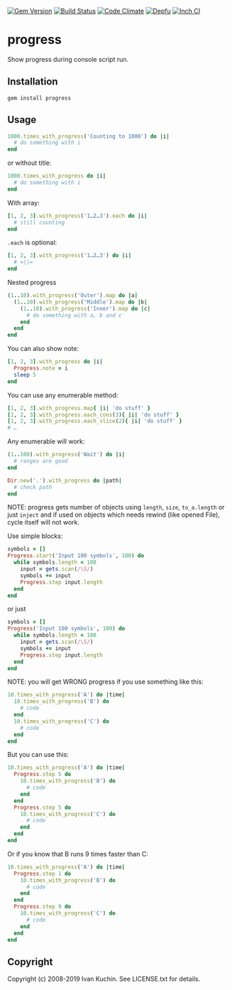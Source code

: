 [![Gem Version](https://img.shields.io/gem/v/progress.svg?style=flat)](https://rubygems.org/gems/progress)
[![Build Status](https://img.shields.io/travis/toy/progress/master.svg?style=flat)](https://travis-ci.org/toy/progress)
[![Code Climate](https://img.shields.io/codeclimate/maintainability/toy/progress.svg?style=flat)](https://codeclimate.com/github/toy/progress)
[![Depfu](https://badges.depfu.com/badges/528142fc3202e4bd89680832bfc713d7/overview.svg)](https://depfu.com/github/toy/progress)
[![Inch CI](https://inch-ci.org/github/toy/progress.svg?branch=master&style=flat)](https://inch-ci.org/github/toy/progress)

# progress

Show progress during console script run.

## Installation

    gem install progress

## Usage

```ruby
1000.times_with_progress('Counting to 1000') do |i|
  # do something with i
end
```

or without title:

```ruby
1000.times_with_progress do |i|
  # do something with i
end
```

With array:

```ruby
[1, 2, 3].with_progress('1…2…3').each do |i|
  # still counting
end
```

`.each` is optional:

```ruby
[1, 2, 3].with_progress('1…2…3') do |i|
  # =||=
end
```

Nested progress

```ruby
(1..10).with_progress('Outer').map do |a|
  (1..10).with_progress('Middle').map do |b|
    (1..10).with_progress('Inner').map do |c|
      # do something with a, b and c
    end
  end
end
```

You can also show note:

```ruby
[1, 2, 3].with_progress do |i|
  Progress.note = i
  sleep 5
end
```

You can use any enumerable method:

```ruby
[1, 2, 3].with_progress.map{ |i| 'do stuff' }
[1, 2, 3].with_progress.each_cons(3){ |i| 'do stuff' }
[1, 2, 3].with_progress.each_slice(2){ |i| 'do stuff' }
# …
```

Any enumerable will work:

```ruby
(1..100).with_progress('Wait') do |i|
  # ranges are good
end

Dir.new('.').with_progress do |path|
  # check path
end
```

NOTE: progress gets number of objects using `length`, `size`, `to_a.length` or just `inject` and if used on objects which needs rewind (like opened File), cycle itself will not work.

Use simple blocks:

```ruby
symbols = []
Progress.start('Input 100 symbols', 100) do
  while symbols.length < 100
    input = gets.scan(/\S/)
    symbols += input
    Progress.step input.length
  end
end
```

or just

```ruby
symbols = []
Progress('Input 100 symbols', 100) do
  while symbols.length < 100
    input = gets.scan(/\S/)
    symbols += input
    Progress.step input.length
  end
end
```

NOTE: you will get WRONG progress if you use something like this:

```ruby
10.times_with_progress('A') do |time|
  10.times_with_progress('B') do
    # code
  end
  10.times_with_progress('C') do
    # code
  end
end
```

But you can use this:

```ruby
10.times_with_progress('A') do |time|
  Progress.step 5 do
    10.times_with_progress('B') do
      # code
    end
  end
  Progress.step 5 do
    10.times_with_progress('C') do
      # code
    end
  end
end
```

Or if you know that B runs 9 times faster than C:

```ruby
10.times_with_progress('A') do |time|
  Progress.step 1 do
    10.times_with_progress('B') do
      # code
    end
  end
  Progress.step 9 do
    10.times_with_progress('C') do
      # code
    end
  end
end
```

## Copyright

Copyright (c) 2008-2019 Ivan Kuchin. See LICENSE.txt for details.
